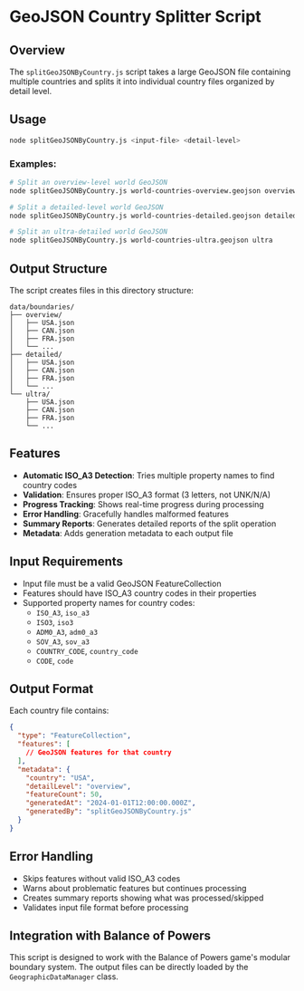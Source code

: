 # GeoJSON Country Splitter Script

## Overview

The `splitGeoJSONByCountry.js` script takes a large GeoJSON file containing multiple countries and splits it into individual country files organized by detail level.

## Usage

```bash
node splitGeoJSONByCountry.js <input-file> <detail-level>
```

### Examples:

```bash
# Split an overview-level world GeoJSON
node splitGeoJSONByCountry.js world-countries-overview.geojson overview

# Split a detailed-level world GeoJSON  
node splitGeoJSONByCountry.js world-countries-detailed.geojson detailed

# Split an ultra-detailed world GeoJSON
node splitGeoJSONByCountry.js world-countries-ultra.geojson ultra
```

## Output Structure

The script creates files in this directory structure:

```
data/boundaries/
├── overview/
│   ├── USA.json
│   ├── CAN.json
│   ├── FRA.json
│   └── ...
├── detailed/
│   ├── USA.json
│   ├── CAN.json
│   ├── FRA.json
│   └── ...
└── ultra/
    ├── USA.json
    ├── CAN.json
    ├── FRA.json
    └── ...
```

## Features

- **Automatic ISO_A3 Detection**: Tries multiple property names to find country codes
- **Validation**: Ensures proper ISO_A3 format (3 letters, not UNK/N/A)
- **Progress Tracking**: Shows real-time progress during processing
- **Error Handling**: Gracefully handles malformed features
- **Summary Reports**: Generates detailed reports of the split operation
- **Metadata**: Adds generation metadata to each output file

## Input Requirements

- Input file must be a valid GeoJSON FeatureCollection
- Features should have ISO_A3 country codes in their properties
- Supported property names for country codes:
  - `ISO_A3`, `iso_a3`
  - `ISO3`, `iso3`
  - `ADM0_A3`, `adm0_a3`
  - `SOV_A3`, `sov_a3`
  - `COUNTRY_CODE`, `country_code`
  - `CODE`, `code`

## Output Format

Each country file contains:

```json
{
  "type": "FeatureCollection",
  "features": [
    // GeoJSON features for that country
  ],
  "metadata": {
    "country": "USA",
    "detailLevel": "overview",
    "featureCount": 50,
    "generatedAt": "2024-01-01T12:00:00.000Z",
    "generatedBy": "splitGeoJSONByCountry.js"
  }
}
```

## Error Handling

- Skips features without valid ISO_A3 codes
- Warns about problematic features but continues processing
- Creates summary reports showing what was processed/skipped
- Validates input file format before processing

## Integration with Balance of Powers

This script is designed to work with the Balance of Powers game's modular boundary system. The output files can be directly loaded by the `GeographicDataManager` class.